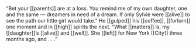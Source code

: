 “Bet your [[parents]] are at a loss. You remind me of my own daughter, one and the same — dreamers in need of a dream. If only Sylvie were [[alive]] to see the path our little girl would take.” He [[gulped]] his [[coffee]], [[forlorn]] one moment and in [[high]] spirits the next. “What [[matters]] is, my [[daughter]]’s [[alive]] and [[well]]. She [[left]] for New York [[City]] three months ago, and . . .”